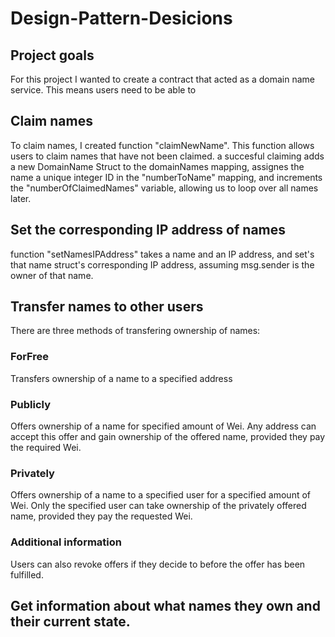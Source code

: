 # Design-Pattern-Desicions

## Project goals

For this project I wanted to create a contract that acted as a domain name service. This means users need to be able to 

## Claim names
To claim names, I created function "claimNewName". This function allows users to claim names that have not been claimed. a succesful claiming adds a new DomainName Struct to the domainNames mapping, assignes the name a unique integer ID in the "numberToName" mapping, and increments the "numberOfClaimedNames" variable, allowing us to loop over all names later.

## Set the corresponding IP address of names

function "setNamesIPAddress" takes a name and an IP address, and set's that name struct's corresponding IP address, assuming msg.sender is the owner of that name.

## Transfer names to other users

There are three methods of transfering ownership of names:

### ForFree

Transfers ownership of a name to a specified address

### Publicly

Offers ownership of a name for specified amount of Wei. Any address can accept this offer and gain ownership of the offered name, provided they pay the required Wei.

### Privately

Offers ownership of a name to a specified user for a specified amount of Wei. Only the specified user can take ownership of the privately offered name, provided they pay the requested Wei.

### Additional information

Users can also revoke offers if they decide to before the offer has been fulfilled.

## Get information about what names they own and their current state.
